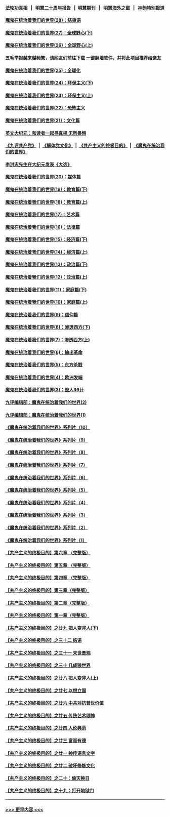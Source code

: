 #### [法轮功真相](https://github.com/gfw-breaker/truth/blob/master/README.md?t=0) &nbsp;&nbsp;|&nbsp;&nbsp; [明慧二十周年报告](https://github.com/gfw-breaker/mh-reports/blob/master/README.md?t=0) &nbsp;&nbsp;|&nbsp;&nbsp;[明慧期刊](https://github.com/gfw-breaker/mh-qikan) &nbsp;&nbsp;|&nbsp;&nbsp; [明慧海外之窗](https://github.com/gfw-breaker/mh-news/blob/master/README.md?t=0) &nbsp;&nbsp;|&nbsp;&nbsp; [神韵特别报道](https://github.com/gfw-breaker/mh-news/blob/master/shenyun.md?t=0)
#### [魔鬼在统治着我们的世界(28)：结束语](../pages/nsc422/n10936246.md?t=06220352) 
#### [魔鬼在统治着我们的世界(27)：全球野心(下)](../pages/nsc422/n10928319.md?t=06220352) 
#### [魔鬼在统治着我们的世界(26)：全球野心(上)](../pages/nsc422/n10900318.md?t=06220352) 
#### 五毛举报越来越频繁，请网友们前往下载 [一键翻墙软件](https://github.com/gfw-breaker/ssr-accounts)，并将此项目推荐给亲友
#### [魔鬼在统治着我们的世界(25)：全球化](../pages/nsc422/n10788205.md?t=06220352) 
#### [魔鬼在统治着我们的世界(24)：环保主义(下)](../pages/nsc422/n10695307.md?t=06220352) 
#### [魔鬼在统治着我们的世界(23)：环保主义(上)](../pages/nsc422/n10688613.md?t=06220352) 
#### [魔鬼在统治着我们的世界(22)：恐怖主义](../pages/nsc422/n10614727.md?t=06220352) 
#### [魔鬼在统治着我们的世界(21)：文化篇](../pages/nsc422/n10597706.md?t=06220352) 
#### [英文大纪元：和读者一起寻真相 无所畏惧](../pages/nsc422/n12542027.md?t=06220352) 
#### [《九评共产党》](https://github.com/begood0513/9ping.md/blob/master/README.md) &nbsp;|&nbsp; [《解体党文化》](../../../../jtdwh.md/blob/master/README.md)  &nbsp;|&nbsp; [《共产主义的终极目的》](../../../../gczydzjmd.md/blob/master/README.md) &nbsp;|&nbsp; [《魔鬼在统治我们的世界》](../../../../mgztzwmdsj.md/blob/master/README.md) 
#### [李洪志先生在大纪元发表《大选》](../pages/nsc422/n12534746.md?t=06220352) 
#### [魔鬼在统治着我们的世界(20)：媒体篇](../pages/nsc422/n10586579.md?t=06220352) 
#### [魔鬼在统治着我们的世界(19)：教育篇(下)](../pages/nsc422/n10564808.md?t=06220352) 
#### [魔鬼在统治着我们的世界(18)：教育篇(上)](../pages/nsc422/n10526970.md?t=06220352) 
#### [魔鬼在统治着我们的世界(17)：艺术篇](../pages/nsc422/n10499093.md?t=06220352) 
#### [魔鬼在统治着我们的世界(16)：法律篇](../pages/nsc422/n10485969.md?t=06220352) 
#### [魔鬼在统治着我们的世界(15)：经济篇(下)](../pages/nsc422/n10469975.md?t=06220352) 
#### [魔鬼在统治着我们的世界(14)：经济篇(上)](../pages/nsc422/n10457370.md?t=06220352) 
#### [魔鬼在统治着我们的世界(13)：政治篇(下)](../pages/nsc422/n10448270.md?t=06220352) 
#### [魔鬼在统治着我们的世界(12)：政治篇(上)](../pages/nsc422/n10444576.md?t=06220352) 
#### [魔鬼在统治着我们的世界(11)：家庭篇(下)](../pages/nsc422/n10440961.md?t=06220352) 
#### [魔鬼在统治着我们的世界(10)：家庭篇(上)](../pages/nsc422/n10435448.md?t=06220352) 
#### [魔鬼在统治着我们的世界(9)：信仰篇](../pages/nsc422/n10432159.md?t=06220352) 
#### [魔鬼在统治着我们的世界(8)：渗透西方(下)](../pages/nsc422/n10429603.md?t=06220352) 
#### [魔鬼在统治着我们的世界(7)：渗透西方(上)](../pages/nsc422/n10426013.md?t=06220352) 
#### [魔鬼在统治着我们的世界(6)：输出革命](../pages/nsc422/n10421536.md?t=06220352) 
#### [魔鬼在统治着我们的世界(5)：东方杀戮](../pages/nsc422/n10417707.md?t=06220352) 
#### [魔鬼在统治着我们的世界(4)：欧洲发端](../pages/nsc422/n10414890.md?t=06220352) 
#### [魔鬼在统治着我们的世界(3)：毁人36计](../pages/nsc422/n10411583.md?t=06220352) 
#### [九评编辑部：魔鬼在统治着我们的世界(2)](../pages/nsc422/n10410036.md?t=06220352) 
#### [九评编辑部：魔鬼在统治着我们的世界(1)](../pages/nsc422/n10406825.md?t=06220352) 
#### [《魔鬼在统治着我们的世界》系列片（10）](../pages/nsc422/n12292670.md?t=06220352) 
#### [《魔鬼在统治着我们的世界》系列片（9）](../pages/nsc422/n12290859.md?t=06220352) 
#### [《魔鬼在统治着我们的世界》系列片（8）](../pages/nsc422/n12287445.md?t=06220352) 
#### [《魔鬼在统治着我们的世界》系列片（7）](../pages/nsc422/n12283425.md?t=06220352) 
#### [《魔鬼在统治着我们的世界》系列片（6）](../pages/nsc422/n12282314.md?t=06220352) 
#### [《魔鬼在统治着我们的世界》系列片（5）](../pages/nsc422/n12281419.md?t=06220352) 
#### [《魔鬼在统治着我们的世界》系列片（4）](../pages/nsc422/n12274024.md?t=06220352) 
#### [《魔鬼在统治着我们的世界》系列片（3）](../pages/nsc422/n12271322.md?t=06220352) 
#### [《魔鬼在统治着我们的世界》系列片（2）](../pages/nsc422/n12269049.md?t=06220352) 
#### [《魔鬼在统治着我们的世界》系列片（1）](../pages/nsc422/n12267575.md?t=06220352) 
#### [【共产主义的终极目的】第六章 （完整版）](../pages/nsc422/n11428913.md?t=06220352) 
#### [【共产主义的终极目的】第五章 （完整版）](../pages/nsc422/n11428912.md?t=06220352) 
#### [【共产主义的终极目的】第四章 （完整版）](../pages/nsc422/n11428907.md?t=06220352) 
#### [【共产主义的终极目的】第三章（完整版）](../pages/nsc422/n11428848.md?t=06220352) 
#### [【共产主义的终极目的】第二章（完整版）](../pages/nsc422/n11428831.md?t=06220352) 
#### [【共产主义的终极目的】第一章（完整版）](../pages/nsc422/n11417651.md?t=06220352) 
#### [【共产主义的终极目的】之廿九 把人变非人(下)](../pages/nsc422/n11344140.md?t=06220352) 
#### [【共产主义的终极目的】之三十二 结语](../pages/nsc422/n11360535.md?t=06220352) 
#### [【共产主义的终极目的】之三十一 末世景观](../pages/nsc422/n11351129.md?t=06220352) 
#### [【共产主义的终极目的】之三十 几成狼世界](../pages/nsc422/n11348280.md?t=06220352) 
#### [【共产主义的终极目的】之廿八 把人变非人(上)](../pages/nsc422/n11340492.md?t=06220352) 
#### [【共产主义的终极目的】之廿七 以恨立国](../pages/nsc422/n11336944.md?t=06220352) 
#### [【共产主义的终极目的】之廿六 中共对抗普世价值](../pages/nsc422/n11324785.md?t=06220352) 
#### [【共产主义的终极目的】之廿五 传统艺术颂神](../pages/nsc422/n11296396.md?t=06220352) 
#### [【共产主义的终极目的】之廿四 人伦典范](../pages/nsc422/n11296397.md?t=06220352) 
#### [【共产主义的终极目的】之廿三 富而有德](../pages/nsc422/n11283598.md?t=06220352) 
#### [【共产主义的终极目的】之廿一 神传语言文字](../pages/nsc422/n11263265.md?t=06220352) 
#### [【共产主义的终极目的】之廿二 破坏修炼文化](../pages/nsc422/n11245728.md?t=06220352) 
#### [【共产主义的终极目的】之二十：偷天换日](../pages/nsc422/n11238846.md?t=06220352) 
#### [【共产主义的终极目的】之十九：打开地狱门](../pages/nsc422/n11206376.md?t=06220352) 

----
#### [ >>> 更早内容 <<< ](../indexes/nsc422-earlier.md)
